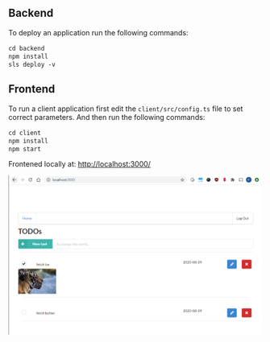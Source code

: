 ## Backend

To deploy an application run the following commands:

```
cd backend
npm install
sls deploy -v
```

## Frontend

To run a client application first edit the `client/src/config.ts` file to set correct parameters. And then run the following commands:

```
cd client
npm install
npm start 
```

Frontened locally at: [http://localhost:3000/](http://localhost:3000/)



![](docs/frontend.png)
